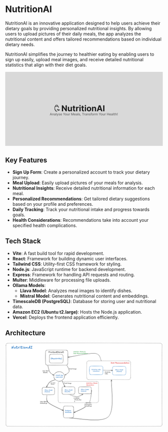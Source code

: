 # NutritionAI

NutritionAI is an innovative application designed to help users achieve their dietary goals by providing personalized nutritional insights. By allowing users to upload pictures of their daily meals, the app analyzes the nutritional content and offers tailored recommendations based on individual dietary needs.

NutritionAI simplifies the journey to healthier eating by enabling users to sign up easily, upload meal images, and receive detailed nutritional statistics that align with their diet goals.


![Toppage](https://github.com/Ritesh2351235/nutrition-ai/blob/main/Logo.png)


## Key Features
- **Sign Up Form**: Create a personalized account to track your dietary journey.
- **Meal Upload**: Easily upload pictures of your meals for analysis.
- **Nutritional Insights**: Receive detailed nutritional information for each meal.
- **Personalized Recommendations**: Get tailored dietary suggestions based on your profile and preferences.
- **Daily Tracking**: Track your nutritional intake and progress towards goals.
- **Health Considerations**: Recommendations take into account your specified health complications.


## Tech Stack
- **Vite**: A fast build tool for rapid development.
- **React**: Framework for building dynamic user interfaces.
- **Tailwind CSS**: Utility-first CSS framework for styling.
- **Node.js**: JavaScript runtime for backend development.
- **Express**: Framework for handling API requests and routing.
- **Multer**: Middleware for processing file uploads.
- **Ollama Models**:
   - **Llava Model**: Analyzes meal images to identify dishes.
   - **Mistral Model**: Generates nutritional content and embeddings.
- **TimescaleDB (PostgreSQL)**: Database for storing user and nutritional data.
- **Amazon EC2 (Ubuntu t2.large)**: Hosts the Node.js application.
- **Vercel**: Deploys the frontend application efficiently.

## Architecture
![Architecture](https://github.com/Ritesh2351235/nutrition-ai/blob/main/NutritionAi.png)
